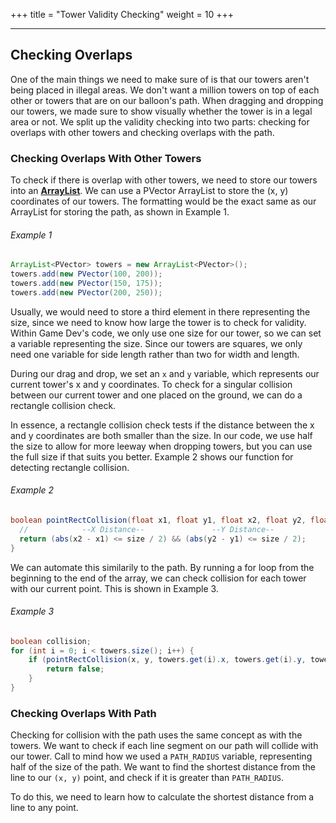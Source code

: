 +++
title = "Tower Validity Checking"
weight = 10
+++

---
## Checking Overlaps

One of the main things we need to make sure of is that our towers aren't being placed in illegal areas. We don't want a million towers on top of each other or towers that are on our balloon's path. When dragging and dropping our towers, we made sure to show visually whether the tower is in a legal area or not. We split up the validity checking into two parts: checking for overlaps with other towers and checking overlaps with the path.

### Checking Overlaps With Other Towers

To check if there is overlap with other towers, we need to store our towers into an **[ArrayList](https://learning.mcpt.ca/game-dev/part-i/pathforballoons/#arraylists)**. We can use a PVector ArrayList to store the (x, y) coordinates of our towers. The formatting would be the exact same as our ArrayList for storing the path, as shown in Example 1. 

###### Example 1
```Java
ArrayList<PVector> towers = new ArrayList<PVector>();
towers.add(new PVector(100, 200));
towers.add(new PVector(150, 175));
towers.add(new PVector(200, 250));
```

Usually, we would need to store a third element in there representing the size, since we need to know how large the tower is to check for validity. Within Game Dev's code, we only use one size for our tower, so we can set a variable representing the size. Since our towers are squares, we only need one variable for side length rather than two for width and length. 

During our drag and drop, we set an `x` and `y` variable, which represents our current tower's x and y coordinates. To check for a singular collision between our current tower and one placed on the ground, we can do a rectangle collision check. 

In essence, a rectangle collision check tests if the distance between the x and y coordinates are both smaller than the size. In our code, we use half the size to allow for more leeway when dropping towers, but you can use the full size if that suits you better. Example 2 shows our function for detecting rectangle collision.

###### Example 2
```Java
boolean pointRectCollision(float x1, float y1, float x2, float y2, float size) {
  //            --X Distance--               --Y Distance--
  return (abs(x2 - x1) <= size / 2) && (abs(y2 - y1) <= size / 2);
}
```

We can automate this similarily to the path. By running a for loop from the beginning to the end of the array, we can check collision for each tower with our current point. This is shown in Example 3.

###### Example 3
```Java
boolean collision;
for (int i = 0; i < towers.size(); i++) {
    if (pointRectCollision(x, y, towers.get(i).x, towers.get(i).y, towerSize)) {
        return false;
    }
}
```

### Checking Overlaps With Path

Checking for collision with the path uses the same concept as with the towers. We want to check if each line segment on our path will collide with our tower. Call to mind how we used a `PATH_RADIUS` variable, representing half of the size of the path. We want to find the shortest distance from the line to our `(x, y)` point, and check if it is greater than `PATH_RADIUS`. 

To do this, we need to learn how to calculate the shortest distance from a line to any point. 




